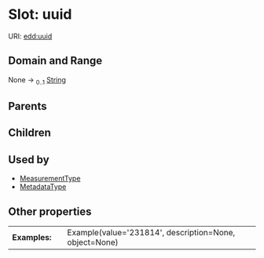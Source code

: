 
# Slot: uuid



URI: [edd:uuid](https://w3id.org/edduuid)


## Domain and Range

None &#8594;  <sub>0..1</sub> [String](types/String.md)

## Parents


## Children


## Used by

 * [MeasurementType](MeasurementType.md)
 * [MetadataType](MetadataType.md)

## Other properties

|  |  |  |
| --- | --- | --- |
| **Examples:** | | Example(value='231814', description=None, object=None) |